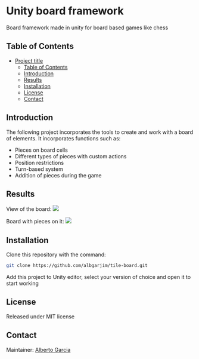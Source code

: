 # Unity board framework


[//]: # "References"
[contact-alberto]: albgarjim1@gmail.com
[board-image]: ./docs/board_image.png
[board-pieces-image]: ./docs/board_pieces_image.png

Board framework made in unity for board based games like chess
<!-- description of what the project does  -->

## Table of Contents

- [Project title](#project-title)
  - [Table of Contents](#table-of-contents)
  - [Introduction](#introduction)
  - [Results](#results)
  - [Installation](#installation)
  - [License](#license)
  - [Contact](#contact)

## Introduction

The following project incorporates the tools to create and work with a board of elements. It incorporates functions such as:

- Pieces on board cells
- Different types of pieces with custom actions
- Position restrictions
- Turn-based system
- Addition of pieces during the game

## Results

View of the board:
![][board-image]

Board with pieces on it:
![][board-pieces-image]

## Installation


Clone this repository with the command:

```sh
git clone https://github.com/albgarjim/tile-board.git
```

Add this project to Unity editor, select your version of choice and open it to start working


## License

Released under MIT license


## Contact

Maintainer: [Alberto Garcia][contact-alberto]
